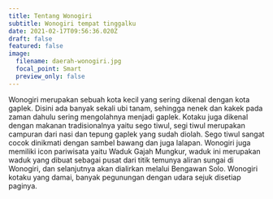 ```yaml
---
title: Tentang Wonogiri
subtitle: Wonogiri tempat tinggalku
date: 2021-02-17T09:56:36.020Z
draft: false
featured: false
image:
  filename: daerah-wonogiri.jpg
  focal_point: Smart
  preview_only: false
---
```

Wonogiri merupakan sebuah kota kecil yang sering dikenal dengan kota gaplek. Disini ada banyak sekali ubi tanam, sehingga nenek dan kakek pada zaman dahulu sering mengolahnya menjadi gaplek. Kotaku juga dikenal dengan makanan tradisionalnya yaitu sego tiwul, segi tiwul merupakan campuran dari nasi dan tepung gaplek yang sudah diolah. Sego tiwul sangat cocok dinikmati dengan sambel bawang dan juga lalapan. Wonogiri juga memiliki icon pariwisata yaitu Waduk Gajah Mungkur, waduk ini merupakan waduk yang dibuat sebagai pusat dari titik temunya aliran sungai di Wonogiri, dan selanjutnya akan dialirkan melalui Bengawan Solo. Wonogiri kotaku yang damai, banyak pegunungan dengan udara sejuk disetiap paginya.
